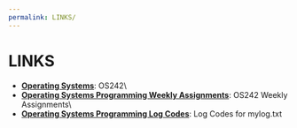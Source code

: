 ```yaml
---
permalink: LINKS/
---
```


# LINKS 
* [**Operating Systems**](https://os.vlsm.org/): OS242\
* [**Operating Systems Programming Weekly Assignments**](https://demos.vlsm.org/): OS242 Weekly Assignments\
* [**Operating Systems Programming Log Codes**](https://doit.vlsm.org/ETC/logCodes.txt): Log Codes for mylog.txt
